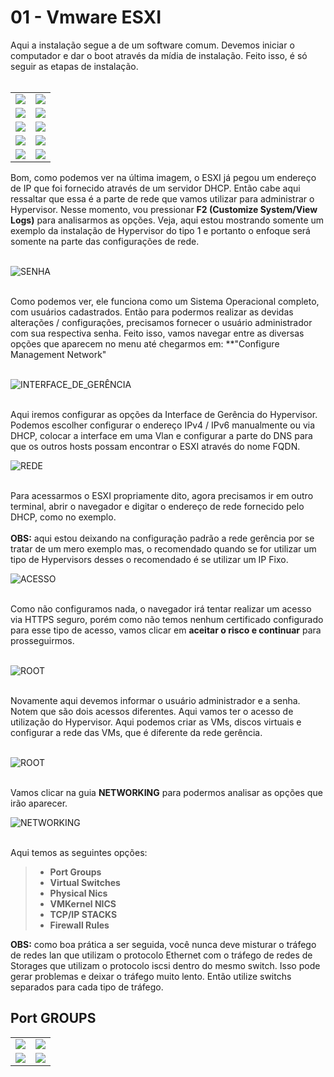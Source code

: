 # 01 - Vmware ESXI

Aqui a instalação segue a de um software comum. Devemos iniciar o computador e dar o boot através da mídia de instalação. Feito isso, é só seguir as etapas de instalação. <br></br>

<table>
       <tr>
            <td width="50%"><img src="Imagens/ESXI/01.png"></img></td>
            <td width="50%"><img src="Imagens/ESXI/02.png"></img></td> 
       </tr>
       <tr>
            <td width="50%"><img src="Imagens/ESXI/03.png"></img></td>
            <td width="50%"><img src="Imagens/ESXI/04.png"></img></td> 
       </tr>
       <tr>
            <td width="50%"><img src="Imagens/ESXI/05.png"></img></td>
            <td width="50%"><img src="Imagens/ESXI/06.png"></img></td> 
       </tr>
       <tr>
            <td width="50%"><img src="Imagens/ESXI/07.png"></img></td>
            <td width="50%"><img src="Imagens/ESXI/08.png"></img></td> 
       </tr>
       <tr>
            <td width="50%"><img src="Imagens/ESXI/09.png"></img></td>
            <td width="50%"><img src="Imagens/ESXI/10.png"></img></td> 
       </tr>
</table>

Bom, como podemos ver na última imagem, o ESXI já pegou um endereço de IP que foi fornecido através de um servidor DHCP. Então cabe aqui ressaltar que essa é a parte de rede que vamos utilizar para administrar o Hypervisor. Nesse momento, vou pressionar **F2 (Customize System/View Logs)** para analisarmos as opções. Veja, aqui estou mostrando somente um exemplo da instalação de Hypervisor do tipo 1 e portanto o enfoque será somente na parte das configurações de rede. <br></br>

![SENHA](Imagens/11.png) <br></br>

Como podemos ver, ele funciona como um Sistema Operacional completo, com usuários cadastrados. Então para podermos realizar as devidas alterações / configurações, precisamos fornecer o usuário administrador com sua respectiva senha. Feito isso, vamos navegar entre as diversas opções que aparecem no menu até chegarmos em: **"Configure Management Network" <br></br>

![INTERFACE_DE_GERÊNCIA](Imagens/12.png) <br></br>

Aqui iremos configurar as opções da Interface de Gerência do Hypervisor. Podemos escolher configurar o endereço IPv4 / IPv6 manualmente ou via DHCP, colocar a interface em uma Vlan e configurar a parte do DNS para que os outros hosts possam encontrar o ESXI através do nome FQDN.

![REDE](Imagens/13.png) <br></br>

Para acessarmos o ESXI propriamente dito, agora precisamos ir em outro terminal, abrir o navegador e digitar o endereço de rede fornecido pelo DHCP, como no exemplo. <br></br>
**OBS:** aqui estou deixando na configuração padrão a rede gerência por se tratar de um mero exemplo mas, o recomendado quando se for utilizar um tipo de Hypervisors desses o recomendado é se utilizar um IP Fixo.

![ACESSO](Imagens/14.png) <br></br>

Como não configuramos nada, o navegador irá tentar realizar um acesso via HTTPS seguro, porém como não temos nenhum certificado configurado para esse tipo de acesso, vamos clicar em **aceitar o risco e continuar** para prosseguirmos. <br></br>

![ROOT](Imagens/15.png) <br></br>

Novamente aqui devemos informar o usuário administrador e a senha. Notem que são dois acessos diferentes. Aqui vamos ter o acesso de utilização do Hypervisor. Aqui podemos criar as VMs, discos virtuais e configurar a rede das VMs, que é diferente da rede gerência. <br></br>

![ROOT](Imagens/16.png) <br></br>

Vamos clicar na guia **NETWORKING** para podermos analisar as opções que irão aparecer.

![NETWORKING](Imagens/17.png) <br></br>

Aqui temos as seguintes opções:

> - **Port Groups**
> - **Virtual Switches**
> - **Physical Nics**
> - **VMKernel NICS**
> - **TCP/IP STACKS**
> - **Firewall Rules**

**OBS:** como boa prática a ser seguida, você nunca deve misturar o tráfego de redes lan que utilizam o protocolo Ethernet com o tráfego de redes de Storages que utilizam o protocolo iscsi dentro do mesmo switch. Isso pode gerar problemas e deixar o tráfego muito lento. Então utilize switchs separados para cada tipo de tráfego.

## Port GROUPS


<table>
       <tr>
            <td width="50%"><img src="Imagens/REDE_ESXI/port groups/1.png"></img></td>
            <td width="50%"><img src="Imagens/REDE_ESXI/port groups/2.png"></img></td> 
       </tr>
       <tr>
            <td width="50%"><img src="Imagens/REDE_ESXI/port groups/3.png"></img></td>
            <td width="50%"><img src="Imagens/REDE_ESXI/port groups/4.png"></img></td> 
       </tr>
</table>
